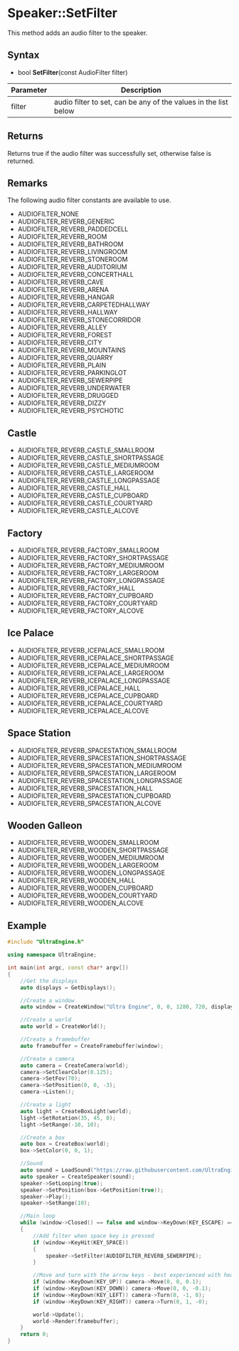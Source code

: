 # Speaker::SetFilter

This method adds an audio filter to the speaker.

## Syntax

- bool **SetFilter**(const AudioFilter filter)

| Parameter | Description |
|---|---|
| filter | audio filter to set, can be any of the values in the list below |

## Returns

Returns true if the audio filter was successfully set, otherwise false is returned.

## Remarks

The following audio filter constants are available to use.

- AUDIOFILTER_NONE
- AUDIOFILTER_REVERB_GENERIC
- AUDIOFILTER_REVERB_PADDEDCELL
- AUDIOFILTER_REVERB_ROOM
- AUDIOFILTER_REVERB_BATHROOM
- AUDIOFILTER_REVERB_LIVINGROOM
- AUDIOFILTER_REVERB_STONEROOM
- AUDIOFILTER_REVERB_AUDITORIUM
- AUDIOFILTER_REVERB_CONCERTHALL
- AUDIOFILTER_REVERB_CAVE
- AUDIOFILTER_REVERB_ARENA
- AUDIOFILTER_REVERB_HANGAR
- AUDIOFILTER_REVERB_CARPETEDHALLWAY
- AUDIOFILTER_REVERB_HALLWAY
- AUDIOFILTER_REVERB_STONECORRIDOR
- AUDIOFILTER_REVERB_ALLEY
- AUDIOFILTER_REVERB_FOREST
- AUDIOFILTER_REVERB_CITY
- AUDIOFILTER_REVERB_MOUNTAINS
- AUDIOFILTER_REVERB_QUARRY
- AUDIOFILTER_REVERB_PLAIN
- AUDIOFILTER_REVERB_PARKINGLOT
- AUDIOFILTER_REVERB_SEWERPIPE
- AUDIOFILTER_REVERB_UNDERWATER
- AUDIOFILTER_REVERB_DRUGGED
- AUDIOFILTER_REVERB_DIZZY
- AUDIOFILTER_REVERB_PSYCHOTIC

## Castle
- AUDIOFILTER_REVERB_CASTLE_SMALLROOM
- AUDIOFILTER_REVERB_CASTLE_SHORTPASSAGE
- AUDIOFILTER_REVERB_CASTLE_MEDIUMROOM
- AUDIOFILTER_REVERB_CASTLE_LARGEROOM
- AUDIOFILTER_REVERB_CASTLE_LONGPASSAGE
- AUDIOFILTER_REVERB_CASTLE_HALL
- AUDIOFILTER_REVERB_CASTLE_CUPBOARD
- AUDIOFILTER_REVERB_CASTLE_COURTYARD
- AUDIOFILTER_REVERB_CASTLE_ALCOVE

## Factory
- AUDIOFILTER_REVERB_FACTORY_SMALLROOM
- AUDIOFILTER_REVERB_FACTORY_SHORTPASSAGE
- AUDIOFILTER_REVERB_FACTORY_MEDIUMROOM
- AUDIOFILTER_REVERB_FACTORY_LARGEROOM
- AUDIOFILTER_REVERB_FACTORY_LONGPASSAGE
- AUDIOFILTER_REVERB_FACTORY_HALL
- AUDIOFILTER_REVERB_FACTORY_CUPBOARD
- AUDIOFILTER_REVERB_FACTORY_COURTYARD
- AUDIOFILTER_REVERB_FACTORY_ALCOVE

## Ice Palace
- AUDIOFILTER_REVERB_ICEPALACE_SMALLROOM
- AUDIOFILTER_REVERB_ICEPALACE_SHORTPASSAGE
- AUDIOFILTER_REVERB_ICEPALACE_MEDIUMROOM
- AUDIOFILTER_REVERB_ICEPALACE_LARGEROOM
- AUDIOFILTER_REVERB_ICEPALACE_LONGPASSAGE
- AUDIOFILTER_REVERB_ICEPALACE_HALL
- AUDIOFILTER_REVERB_ICEPALACE_CUPBOARD
- AUDIOFILTER_REVERB_ICEPALACE_COURTYARD
- AUDIOFILTER_REVERB_ICEPALACE_ALCOVE

## Space Station
- AUDIOFILTER_REVERB_SPACESTATION_SMALLROOM
- AUDIOFILTER_REVERB_SPACESTATION_SHORTPASSAGE
- AUDIOFILTER_REVERB_SPACESTATION_MEDIUMROOM
- AUDIOFILTER_REVERB_SPACESTATION_LARGEROOM
- AUDIOFILTER_REVERB_SPACESTATION_LONGPASSAGE
- AUDIOFILTER_REVERB_SPACESTATION_HALL
- AUDIOFILTER_REVERB_SPACESTATION_CUPBOARD
- AUDIOFILTER_REVERB_SPACESTATION_ALCOVE

## Wooden Galleon
- AUDIOFILTER_REVERB_WOODEN_SMALLROOM
- AUDIOFILTER_REVERB_WOODEN_SHORTPASSAGE
- AUDIOFILTER_REVERB_WOODEN_MEDIUMROOM
- AUDIOFILTER_REVERB_WOODEN_LARGEROOM
- AUDIOFILTER_REVERB_WOODEN_LONGPASSAGE
- AUDIOFILTER_REVERB_WOODEN_HALL
- AUDIOFILTER_REVERB_WOODEN_CUPBOARD
- AUDIOFILTER_REVERB_WOODEN_COURTYARD
- AUDIOFILTER_REVERB_WOODEN_ALCOVE

## Example

```c++
#include "UltraEngine.h"

using namespace UltraEngine;

int main(int argc, const char* argv[])
{
    //Get the displays
    auto displays = GetDisplays();

    //Create a window
    auto window = CreateWindow("Ultra Engine", 0, 0, 1280, 720, displays[0], WINDOW_CENTER | WINDOW_TITLEBAR);

    //Create a world
    auto world = CreateWorld();

    //Create a framebuffer
    auto framebuffer = CreateFramebuffer(window);

    //Create a camera
    auto camera = CreateCamera(world);
    camera->SetClearColor(0.125);
    camera->SetFov(70);
    camera->SetPosition(0, 0, -3);
    camera->Listen();

    //Create a light
    auto light = CreateBoxLight(world);
    light->SetRotation(35, 45, 0);
    light->SetRange(-10, 10);

    //Create a box
    auto box = CreateBox(world);
    box->SetColor(0, 0, 1);

    //Sound
    auto sound = LoadSound("https://raw.githubusercontent.com/UltraEngine/Documentation/master/Assets/Sound/notification.wav");
    auto speaker = CreateSpeaker(sound);
    speaker->SetLooping(true);
    speaker->SetPosition(box->GetPosition(true));
    speaker->Play();
    speaker->SetRange(10);

    //Main loop
    while (window->Closed() == false and window->KeyDown(KEY_ESCAPE) == false)
    {
        //Add filter when space key is pressed
        if (window->KeyHit(KEY_SPACE))
        { 
            speaker->SetFilter(AUDIOFILTER_REVERB_SEWERPIPE);
        }

        //Move and turn with the arrow keys - best experienced with headphones
        if (window->KeyDown(KEY_UP)) camera->Move(0, 0, 0.1);
        if (window->KeyDown(KEY_DOWN)) camera->Move(0, 0, -0.1);
        if (window->KeyDown(KEY_LEFT)) camera->Turn(0, -1, 0);
        if (window->KeyDown(KEY_RIGHT)) camera->Turn(0, 1, -0);

        world->Update();
        world->Render(framebuffer);
    }
    return 0;
}
```
